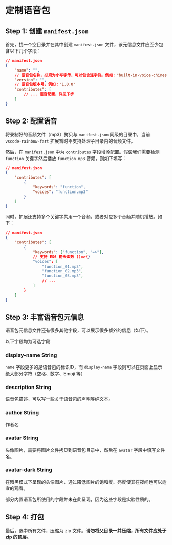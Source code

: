 # 定制语音包

## Step 1: 创建 `manifest.json`

首先，找一个空目录并在其中创建 `manifest.json` 文件，该元信息文件应至少包含以下几个字段：

```json
// manifest.json
{
    "name": "",
    // 语音包名称，必须为小写字母，可以包含连字符。例如："built-in-voice-chinese"
    "version": "",
    // 语音包版本号，例如："1.0.0"
    "contributes": [
        // ... 语音配置，详见下步
    ]
}
```

## Step 2: 配置语音

将录制好的音频文件（mp3）拷贝与 `manifest.json` 同级的目录中，当前 `vscode-rainbow-fart` 扩展暂时不支持处理子目录内的音频文件。

然后，在 `manifest.json` 中为 `contributes` 字段增添配置。假设我们需要检测 `function` 关键字然后播放 `function.mp3` 音频，则如下填写：

```json
// manifest.json
{
    "contributes": [
        {
            "keywords": "function",
            "voices": "function.mp3"
        }
    ]
}
```

同时，扩展还支持多个关键字共用一个音频，或者对应多个音频并随机播放。如下：

```json
// manifest.json
{
    "contributes": [
        {
            "keywords": ["function", "=>"],
            // 支持 ES6 箭头函数 ()=>{}
            "voices": [
                "function_01.mp3",
                "function_02.mp3",
                "function_03.mp3",
                // ...
            ]
        }
    ]
}
```

## Step 3: 丰富语音包元信息

语音包元信息文件还有很多其他字段，可以展示很多额外的信息（如下）。

<ImageZoom :src="URL_PREFIX + '/assets/ui-settings.png'" :border="true" width="300"/>

<Note>以下字段均为可选字段</Note>

### display-name <Badge>String</Badge>

`name` 字段更多的是语音包的标识ID，而 `display-name` 字段则可以在页面上显示绝大部分字符（空格、数字、Emoji 等）

### description <Badge>String</Badge>

语音包描述，可以写一些关于语音包的声明等纯文本。

### author <Badge>String</Badge>

作者名

### avatar <Badge>String</Badge>

头像图片，需要将图片文件拷贝到语音包目录中，然后在 `avatar` 字段中填写文件名。

### avatar-dark <Badge>String</Badge>

在暗黑模式下呈现的头像图片，通过降低图片的饱和度、亮度使其在夜间也可以适宜的观看。

<Note>部分内置语音包所使用的字段并未在此呈现，因为这些字段是实验性质的。</Note>

## Step 4: 打包

最后，选中所有文件，压缩为 zip 文件。**请勿将父目录一并压缩，所有文件应处于 zip 的顶层。**